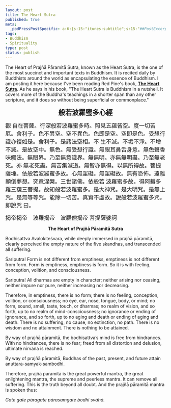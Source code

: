 ```yaml
--- 
layout: post
title: The Heart Sutra
published: true
meta: 
  _podPressPostSpecific: a:6:{s:15:"itunes:subtitle";s:15:"##PostExcerpt##";s:14:"itunes:summary";s:15:"##PostExcerpt##";s:15:"itunes:keywords";s:17:"##WordPressCats##";s:13:"itunes:author";s:10:"##Global##";s:15:"itunes:explicit";s:2:"No";s:12:"itunes:block";s:2:"No";}
tags: 
- Buddhism
- Spirituality
type: post
status: publish
---
```

The Heart of Prajñā Pāramitā Sutra, known as the Heart Sutra, is the one of the most succinct and important texts in Buddhism. It is recited daily by Buddhists around the world as encapsulating the essence of Buddhism. I am posting it here because I've been reading Red Pine's book, <a href="http://www.amazon.com/gp/product/1593760825"><strong>The Heart Sutra</strong></a>. As he says in his book, "The Heart Sutra is Buddhism in a nutshell. It covers more of the Buddha's teachings in a shorter span than any other scripture, and it does so without being superficial or commonplace."
<p align="center"><strong><span style="font-size: 16pt; font-family: 華康魏碑體">般若波羅蜜多心經</span></strong></p>
<span style="font-size: 13pt; font-family: 華康魏碑體">觀 自在菩薩。行深般若波羅蜜多時。照見五蘊皆空。度一切苦厄。舍利子。色不異空。空不異色。色即是空。空即是色。受想行識亦復如是。舍利子。是諸法空相。不 生不滅。不垢不淨。不增不減。是故空中。無色。無受想行識。無眼耳鼻舌身意。無色聲香味觸法。無眼界。乃至無意識界。無無明。亦無無明盡。乃至無老死。亦 無老死盡。無苦集滅道。無智亦無得。以無所得故。菩提薩埵。依般若波羅蜜多故。心無罣礙。無罣礙故。無有恐怖。遠離顛倒夢想。究竟涅槃。三世諸佛。依般若 波羅蜜多故。得阿耨多羅三藐三菩提。故知般若波羅蜜多。是大神咒。是大明咒。是無上咒。是無等等咒。能除一切苦。真實不虛故。說般若波羅蜜多咒。即說咒 曰。</span>

<span style="font-size: 13pt; font-family: 華康魏碑體">揭帝揭帝　波羅揭帝　波羅僧揭帝 菩提薩婆訶</span>
<p align="center"><strong>The Heart of Prajñā Pāramitā Sutra</strong></p>
Bodhisattva Avalokiteśvara, while deeply immersed in prajñā pāramitā, clearly perceived the empty nature of the five skandhas, and transcended all suffering.

Śariputra! Form is not different from emptiness, emptiness is not different from form. Form is emptiness, emptiness is form. So it is with feeling, conception, volition, and consciousness.

Śariputra! All dharmas are empty in character; neither arising nor ceasing, neither impure nor pure, neither increasing nor decreasing.

Therefore, in emptiness, there is no form; there is no feeling, conception, volition, or consciousness; no eye, ear, nose, tongue, body, or mind; no form, sound, smell, taste, touch, or dharmas; no realm of vision, and so forth, up to no realm of mind-consciousness; no ignorance or ending of ignorance, and so forth, up to no aging and death or ending of aging and death. There is no suffering, no cause, no extinction, no path. There is no wisdom and no attainment. There is nothing to be attained.

By way of prajñā pāramitā, the bodhisattva’s mind is free from hindrances. With no hindrances, there is no fear; freed from all distortion and delusion, ultimate nirvana is reached.

By way of prajñā pāramitā, Buddhas of the past, present, and future attain anuttara-samyak-sambodhi.

Therefore, prajñā pāramitā is the great powerful mantra, the great enlightening mantra, the supreme and peerless mantra. It can remove all suffering. This is the truth beyond all doubt. And the prajñā pāramitā mantra is spoken thus:

<em>Gate gate pāragate pārasamgate bodhi svāhā.</em>
